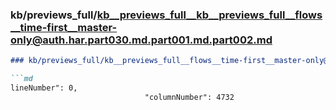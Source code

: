 ### kb/previews_full/kb__previews_full__kb__previews_full__flows__time-first__master-only@auth.har.part030.md.part001.md.part002.md

```md
### kb/previews_full/kb__previews_full__flows__time-first__master-only@auth.har.part030.md.part001.md (part 002)

```md
lineNumber": 0,
                              "columnNumber": 4732
                       
```

```

```
